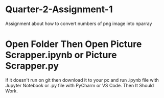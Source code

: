 # Quarter-2-Assignment-1
Assignment about how to convert numbers of png image into nparray
# Open Folder Then Open Picture Scrapper.ipynb or Picture Scrapper.py
If it doesn't run on git then download it to your pc and run .ipynb file with Jupyter Notebook or .py file with PyCharm or VS Code.
Then It Should Work.
